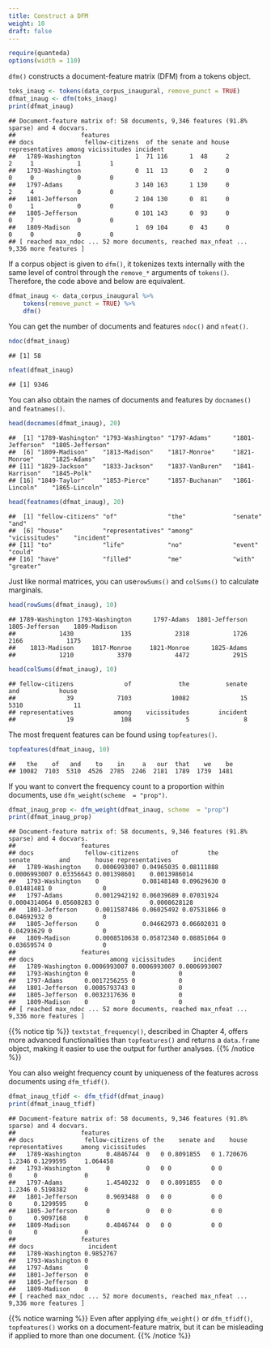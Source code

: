 ```yaml
---
title: Construct a DFM
weight: 10
draft: false
---
```



```r
require(quanteda)
options(width = 110)
```

`dfm()` constructs a document-feature matrix (DFM) from a tokens object.


```r
toks_inaug <- tokens(data_corpus_inaugural, remove_punct = TRUE)
dfmat_inaug <- dfm(toks_inaug)
print(dfmat_inaug)
```

```
## Document-feature matrix of: 58 documents, 9,346 features (91.8% sparse) and 4 docvars.
##                  features
## docs              fellow-citizens  of the senate and house representatives among vicissitudes incident
##   1789-Washington               1  71 116      1  48     2               2     1            1        1
##   1793-Washington               0  11  13      0   2     0               0     0            0        0
##   1797-Adams                    3 140 163      1 130     0               2     4            0        0
##   1801-Jefferson                2 104 130      0  81     0               0     1            0        0
##   1805-Jefferson                0 101 143      0  93     0               0     7            0        0
##   1809-Madison                  1  69 104      0  43     0               0     0            0        0
## [ reached max_ndoc ... 52 more documents, reached max_nfeat ... 9,336 more features ]
```

If a corpus object is given to `dfm()`, it tokenizes texts internally with the same level of control through the `remove_*` arguments of `tokens()`. Therefore, the code above and below are equivalent.


```r
dfmat_inaug <- data_corpus_inaugural %>% 
    tokens(remove_punct = TRUE) %>% 
    dfm()
```

You can get the number of documents and features `ndoc()` and `nfeat()`.


```r
ndoc(dfmat_inaug)
```

```
## [1] 58
```

```r
nfeat(dfmat_inaug)
```

```
## [1] 9346
```

You can also obtain the names of documents and features by `docnames()` and `featnames()`.


```r
head(docnames(dfmat_inaug), 20)
```

```
##  [1] "1789-Washington" "1793-Washington" "1797-Adams"      "1801-Jefferson"  "1805-Jefferson" 
##  [6] "1809-Madison"    "1813-Madison"    "1817-Monroe"     "1821-Monroe"     "1825-Adams"     
## [11] "1829-Jackson"    "1833-Jackson"    "1837-VanBuren"   "1841-Harrison"   "1845-Polk"      
## [16] "1849-Taylor"     "1853-Pierce"     "1857-Buchanan"   "1861-Lincoln"    "1865-Lincoln"
```

```r
head(featnames(dfmat_inaug), 20)
```

```
##  [1] "fellow-citizens" "of"              "the"             "senate"          "and"            
##  [6] "house"           "representatives" "among"           "vicissitudes"    "incident"       
## [11] "to"              "life"            "no"              "event"           "could"          
## [16] "have"            "filled"          "me"              "with"            "greater"
```

Just like normal matrices, you can use`rowSums()` and `colSums()` to calculate marginals. 


```r
head(rowSums(dfmat_inaug), 10)
```

```
## 1789-Washington 1793-Washington      1797-Adams  1801-Jefferson  1805-Jefferson    1809-Madison 
##            1430             135            2318            1726            2166            1175 
##    1813-Madison     1817-Monroe     1821-Monroe      1825-Adams 
##            1210            3370            4472            2915
```

```r
head(colSums(dfmat_inaug), 10)
```

```
## fellow-citizens              of             the          senate             and           house 
##              39            7103           10082              15            5310              11 
## representatives           among    vicissitudes        incident 
##              19             108               5               8
```

The most frequent features can be found using `topfeatures()`.


```r
topfeatures(dfmat_inaug, 10)
```

```
##   the    of   and    to    in     a   our  that    we    be 
## 10082  7103  5310  4526  2785  2246  2181  1789  1739  1481
```

If you want to convert the frequency count to a proportion within documents, use `dfm_weight(scheme  = "prop")`.


```r
dfmat_inaug_prop <- dfm_weight(dfmat_inaug, scheme  = "prop")
print(dfmat_inaug_prop)
```

```
## Document-feature matrix of: 58 documents, 9,346 features (91.8% sparse) and 4 docvars.
##                  features
## docs              fellow-citizens         of        the       senate        and       house representatives
##   1789-Washington    0.0006993007 0.04965035 0.08111888 0.0006993007 0.03356643 0.001398601    0.0013986014
##   1793-Washington    0            0.08148148 0.09629630 0            0.01481481 0              0           
##   1797-Adams         0.0012942192 0.06039689 0.07031924 0.0004314064 0.05608283 0              0.0008628128
##   1801-Jefferson     0.0011587486 0.06025492 0.07531866 0            0.04692932 0              0           
##   1805-Jefferson     0            0.04662973 0.06602031 0            0.04293629 0              0           
##   1809-Madison       0.0008510638 0.05872340 0.08851064 0            0.03659574 0              0           
##                  features
## docs                     among vicissitudes     incident
##   1789-Washington 0.0006993007 0.0006993007 0.0006993007
##   1793-Washington 0            0            0           
##   1797-Adams      0.0017256255 0            0           
##   1801-Jefferson  0.0005793743 0            0           
##   1805-Jefferson  0.0032317636 0            0           
##   1809-Madison    0            0            0           
## [ reached max_ndoc ... 52 more documents, reached max_nfeat ... 9,336 more features ]
```

{{% notice tip %}}
`textstat_frequency()`, described in Chapter 4, offers more advanced functionalities than `topfeatures()` and returns a `data.frame` object, making it easier to use the output for further analyses.
{{% /notice %}}


You can also weight frequency count by uniqueness of the features across documents using `dfm_tfidf()`.


```r
dfmat_inaug_tfidf <- dfm_tfidf(dfmat_inaug)
print(dfmat_inaug_tfidf)
```

```
## Document-feature matrix of: 58 documents, 9,346 features (91.8% sparse) and 4 docvars.
##                  features
## docs              fellow-citizens of the    senate and    house representatives     among vicissitudes
##   1789-Washington       0.4846744  0   0 0.8091855   0 1.720676          1.2346 0.1299595     1.064458
##   1793-Washington       0          0   0 0           0 0                 0      0             0       
##   1797-Adams            1.4540232  0   0 0.8091855   0 0                 1.2346 0.5198382     0       
##   1801-Jefferson        0.9693488  0   0 0           0 0                 0      0.1299595     0       
##   1805-Jefferson        0          0   0 0           0 0                 0      0.9097168     0       
##   1809-Madison          0.4846744  0   0 0           0 0                 0      0             0       
##                  features
## docs               incident
##   1789-Washington 0.9852767
##   1793-Washington 0        
##   1797-Adams      0        
##   1801-Jefferson  0        
##   1805-Jefferson  0        
##   1809-Madison    0        
## [ reached max_ndoc ... 52 more documents, reached max_nfeat ... 9,336 more features ]
```

{{% notice warning %}}
Even after applying  `dfm_weight()` or `dfm_tfidf()`, `topfeatures()` works on a document-feature matrix, but it can be misleading if applied to more than one document.
{{% /notice %}}
